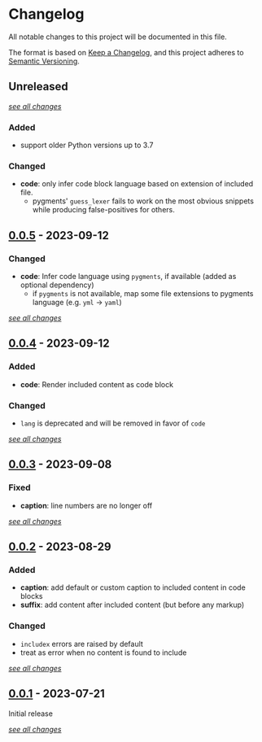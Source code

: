 # Changelog

All notable changes to this project will be documented in this file.

The format is based on [Keep a Changelog](https://keepachangelog.com/en/1.0.0/),
and this project adheres to [Semantic Versioning](https://semver.org/spec/v2.0.0.html).

## Unreleased

[*see all changes*](https://github.com/jannismain/mkdocs-macros-includex/compare/v0.0.5...HEAD)

### Added

- support older Python versions up to 3.7

### Changed

- **code**: only infer code block language based on extension of included file.
    - pygments' `guess_lexer` fails to work on the most obvious snippets while producing false-positives for others.

## [0.0.5] - 2023-09-12
[0.0.5]: https://github.com/jannismain/mkdocs-macros-includex/releases/tag/v0.0.5

### Changed

- **code**: Infer code language using `pygments`, if available (added as optional dependency)
    - if `pygments` is not available, map some file extensions to pygments language (e.g. `yml` -> `yaml`)

[*see all changes*](https://github.com/jannismain/mkdocs-macros-includex/compare/v0.0.4...v0.0.5)

## [0.0.4] - 2023-09-12
[0.0.4]: https://github.com/jannismain/mkdocs-macros-includex/releases/tag/v0.0.4

### Added

- **code**: Render included content as code block

### Changed

- `lang` is deprecated and will be removed in favor of `code`

[*see all changes*](https://github.com/jannismain/mkdocs-macros-includex/compare/v0.0.3...v0.0.4)

## [0.0.3] - 2023-09-08
[0.0.3]: https://github.com/jannismain/mkdocs-macros-includex/releases/tag/v0.0.3

### Fixed

- **caption**: line numbers are no longer off

[*see all changes*](https://github.com/jannismain/mkdocs-macros-includex/compare/v0.0.2...v0.0.3)

## [0.0.2] - 2023-08-29
[0.0.2]: https://github.com/jannismain/mkdocs-macros-includex/releases/tag/v0.0.2

### Added

- **caption**: add default or custom caption to included content in code blocks
- **suffix**: add content after included content (but before any markup)

### Changed

- `includex` errors are raised by default
- treat as error when no content is found to include

[*see all changes*](https://github.com/jannismain/mkdocs-macros-includex/compare/v0.0.1...v0.0.2)

## [0.0.1] - 2023-07-21
[0.0.1]: https://github.com/jannismain/mkdocs-macros-includex/releases/tag/v0.0.1

Initial release

[*see all changes*](https://github.com/jannismain/mkdocs-macros-includex/compare/f0c8a335f...v0.0.1)
